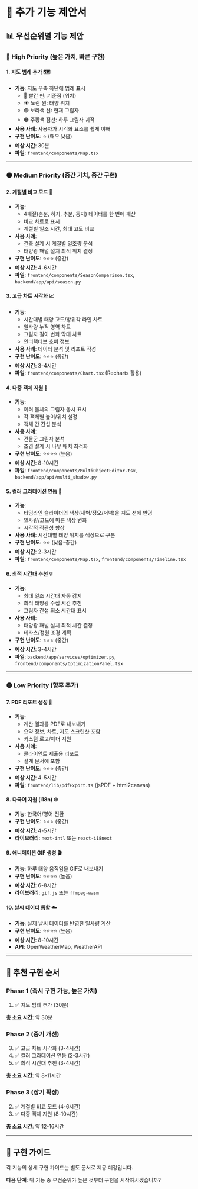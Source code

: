 # 🚀 추가 기능 제안서

## 📊 우선순위별 기능 제안

### 🔴 High Priority (높은 가치, 빠른 구현)

#### 1. **지도 범례 추가** 🗺️
- **기능**: 지도 우측 하단에 범례 표시
  - 🔴 빨간 핀: 기준점 (위치)
  - ☀️ 노란 원: 태양 위치
  - 🟣 보라색 선: 현재 그림자
  - 🟠 주황색 점선: 하루 그림자 궤적
- **사용 사례**: 사용자가 시각화 요소를 쉽게 이해
- **구현 난이도**: ⭐ (매우 낮음)
- **예상 시간**: 30분
- **파일**: `frontend/components/Map.tsx`

---

### 🟠 Medium Priority (중간 가치, 중간 구현)

#### 2. **계절별 비교 모드** 📅
- **기능**: 
  - 4계절(춘분, 하지, 추분, 동지) 데이터를 한 번에 계산
  - 비교 차트로 표시
  - 계절별 일조 시간, 최대 고도 비교
- **사용 사례**: 
  - 건축 설계 시 계절별 일조량 분석
  - 태양광 패널 설치 최적 위치 결정
- **구현 난이도**: ⭐⭐⭐ (중간)
- **예상 시간**: 4-6시간
- **파일**: `frontend/components/SeasonComparison.tsx`, `backend/app/api/season.py`

#### 3. **고급 차트 시각화** 📈
- **기능**: 
  - 시간대별 태양 고도/방위각 라인 차트
  - 일사량 누적 영역 차트
  - 그림자 길이 변화 막대 차트
  - 인터랙티브 호버 정보
- **사용 사례**: 데이터 분석 및 리포트 작성
- **구현 난이도**: ⭐⭐⭐ (중간)
- **예상 시간**: 3-4시간
- **파일**: `frontend/components/Chart.tsx` (Recharts 활용)

#### 4. **다중 객체 지원** 🏢
- **기능**: 
  - 여러 물체의 그림자 동시 표시
  - 각 객체별 높이/위치 설정
  - 객체 간 간섭 분석
- **사용 사례**: 
  - 건물군 그림자 분석
  - 조경 설계 시 나무 배치 최적화
- **구현 난이도**: ⭐⭐⭐⭐ (높음)
- **예상 시간**: 8-10시간
- **파일**: `frontend/components/MultiObjectEditor.tsx`, `backend/app/api/multi_shadow.py`

#### 5. **컬러 그라데이션 연동** 🎨
- **기능**: 
  - 타임라인 슬라이더의 색상(새벽/정오/저녁)을 지도 선에 반영
  - 일사량/고도에 따른 색상 변화
  - 시각적 직관성 향상
- **사용 사례**: 시간대별 태양 위치를 색상으로 구분
- **구현 난이도**: ⭐⭐ (낮음-중간)
- **예상 시간**: 2-3시간
- **파일**: `frontend/components/Map.tsx`, `frontend/components/Timeline.tsx`

#### 6. **최적 시간대 추천** 💡
- **기능**: 
  - 최대 일조 시간대 자동 감지
  - 최적 태양광 수집 시간 추천
  - 그림자 간섭 최소 시간대 표시
- **사용 사례**: 
  - 태양광 패널 설치 최적 시간 결정
  - 테라스/정원 조경 계획
- **구현 난이도**: ⭐⭐⭐ (중간)
- **예상 시간**: 3-4시간
- **파일**: `backend/app/services/optimizer.py`, `frontend/components/OptimizationPanel.tsx`

---

### 🟡 Low Priority (향후 추가)

#### 7. **PDF 리포트 생성** 📄
- **기능**: 
  - 계산 결과를 PDF로 내보내기
  - 요약 정보, 차트, 지도 스크린샷 포함
  - 커스텀 로고/헤더 지원
- **사용 사례**: 
  - 클라이언트 제출용 리포트
  - 설계 문서에 포함
- **구현 난이도**: ⭐⭐⭐ (중간)
- **예상 시간**: 4-5시간
- **파일**: `frontend/lib/pdfExport.ts` (jsPDF + html2canvas)

#### 8. **다국어 지원 (i18n)** 🌐
- **기능**: 한국어/영어 전환
- **구현 난이도**: ⭐⭐⭐ (중간)
- **예상 시간**: 4-5시간
- **라이브러리**: `next-intl` 또는 `react-i18next`

#### 9. **애니메이션 GIF 생성** 🎬
- **기능**: 하루 태양 움직임을 GIF로 내보내기
- **구현 난이도**: ⭐⭐⭐⭐ (높음)
- **예상 시간**: 6-8시간
- **라이브러리**: `gif.js` 또는 `ffmpeg-wasm`

#### 10. **날씨 데이터 통합** ☁️
- **기능**: 실제 날씨 데이터를 반영한 일사량 계산
- **구현 난이도**: ⭐⭐⭐⭐ (높음)
- **예상 시간**: 8-10시간
- **API**: OpenWeatherMap, WeatherAPI

---

## 🎯 추천 구현 순서

### Phase 1 (즉시 구현 가능, 높은 가치)
1. ✅ 지도 범례 추가 (30분)

**총 소요 시간**: 약 30분

### Phase 2 (중기 개선)
3. ✅ 고급 차트 시각화 (3-4시간)
5. ✅ 컬러 그라데이션 연동 (2-3시간)
6. ✅ 최적 시간대 추천 (3-4시간)

**총 소요 시간**: 약 8-11시간

### Phase 3 (장기 확장)
2. ✅ 계절별 비교 모드 (4-6시간)
4. ✅ 다중 객체 지원 (8-10시간)

**총 소요 시간**: 약 12-16시간

---

## 📝 구현 가이드

각 기능의 상세 구현 가이드는 별도 문서로 제공 예정입니다.

**다음 단계**: 위 기능 중 우선순위가 높은 것부터 구현을 시작하시겠습니까?

